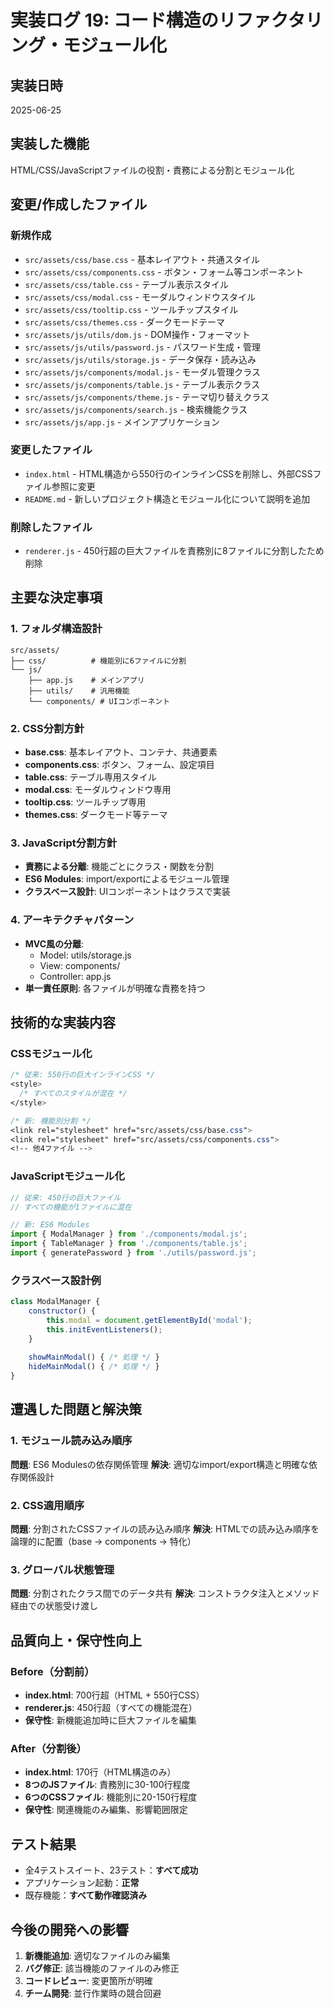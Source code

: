 # 実装ログ 19: コード構造のリファクタリング・モジュール化

## 実装日時
2025-06-25

## 実装した機能
HTML/CSS/JavaScriptファイルの役割・責務による分割とモジュール化

## 変更/作成したファイル

### 新規作成
- `src/assets/css/base.css` - 基本レイアウト・共通スタイル
- `src/assets/css/components.css` - ボタン・フォーム等コンポーネント
- `src/assets/css/table.css` - テーブル表示スタイル
- `src/assets/css/modal.css` - モーダルウィンドウスタイル
- `src/assets/css/tooltip.css` - ツールチップスタイル
- `src/assets/css/themes.css` - ダークモードテーマ
- `src/assets/js/utils/dom.js` - DOM操作・フォーマット
- `src/assets/js/utils/password.js` - パスワード生成・管理
- `src/assets/js/utils/storage.js` - データ保存・読み込み
- `src/assets/js/components/modal.js` - モーダル管理クラス
- `src/assets/js/components/table.js` - テーブル表示クラス
- `src/assets/js/components/theme.js` - テーマ切り替えクラス
- `src/assets/js/components/search.js` - 検索機能クラス
- `src/assets/js/app.js` - メインアプリケーション

### 変更したファイル
- `index.html` - HTML構造から550行のインラインCSSを削除し、外部CSSファイル参照に変更
- `README.md` - 新しいプロジェクト構造とモジュール化について説明を追加

### 削除したファイル
- `renderer.js` - 450行超の巨大ファイルを責務別に8ファイルに分割したため削除

## 主要な決定事項

### 1. フォルダ構造設計
```
src/assets/
├── css/          # 機能別に6ファイルに分割
└── js/
    ├── app.js    # メインアプリ
    ├── utils/    # 汎用機能
    └── components/ # UIコンポーネント
```

### 2. CSS分割方針
- **base.css**: 基本レイアウト、コンテナ、共通要素
- **components.css**: ボタン、フォーム、設定項目
- **table.css**: テーブル専用スタイル
- **modal.css**: モーダルウィンドウ専用
- **tooltip.css**: ツールチップ専用
- **themes.css**: ダークモード等テーマ

### 3. JavaScript分割方針
- **責務による分離**: 機能ごとにクラス・関数を分割
- **ES6 Modules**: import/exportによるモジュール管理
- **クラスベース設計**: UIコンポーネントはクラスで実装

### 4. アーキテクチャパターン
- **MVC風の分離**: 
  - Model: utils/storage.js
  - View: components/
  - Controller: app.js
- **単一責任原則**: 各ファイルが明確な責務を持つ

## 技術的な実装内容

### CSSモジュール化
```css
/* 従来: 550行の巨大インラインCSS */
<style>
  /* すべてのスタイルが混在 */
</style>

/* 新: 機能別分割 */
<link rel="stylesheet" href="src/assets/css/base.css">
<link rel="stylesheet" href="src/assets/css/components.css">
<!-- 他4ファイル -->
```

### JavaScriptモジュール化
```javascript
// 従来: 450行の巨大ファイル
// すべての機能が1ファイルに混在

// 新: ES6 Modules
import { ModalManager } from './components/modal.js';
import { TableManager } from './components/table.js';
import { generatePassword } from './utils/password.js';
```

### クラスベース設計例
```javascript
class ModalManager {
    constructor() {
        this.modal = document.getElementById('modal');
        this.initEventListeners();
    }
    
    showMainModal() { /* 処理 */ }
    hideMainModal() { /* 処理 */ }
}
```

## 遭遇した問題と解決策

### 1. モジュール読み込み順序
**問題**: ES6 Modulesの依存関係管理
**解決**: 適切なimport/export構造と明確な依存関係設計

### 2. CSS適用順序
**問題**: 分割されたCSSファイルの読み込み順序
**解決**: HTMLでの読み込み順序を論理的に配置（base → components → 特化）

### 3. グローバル状態管理
**問題**: 分割されたクラス間でのデータ共有
**解決**: コンストラクタ注入とメソッド経由での状態受け渡し

## 品質向上・保守性向上

### Before（分割前）
- **index.html**: 700行超（HTML + 550行CSS）
- **renderer.js**: 450行超（すべての機能混在）
- **保守性**: 新機能追加時に巨大ファイルを編集

### After（分割後）
- **index.html**: 170行（HTML構造のみ）
- **8つのJSファイル**: 責務別に30-100行程度
- **6つのCSSファイル**: 機能別に20-150行程度
- **保守性**: 関連機能のみ編集、影響範囲限定

## テスト結果
- 全4テストスイート、23テスト：**すべて成功**
- アプリケーション起動：**正常**
- 既存機能：**すべて動作確認済み**

## 今後の開発への影響
1. **新機能追加**: 適切なファイルのみ編集
2. **バグ修正**: 該当機能のファイルのみ修正
3. **コードレビュー**: 変更箇所が明確
4. **チーム開発**: 並行作業時の競合回避